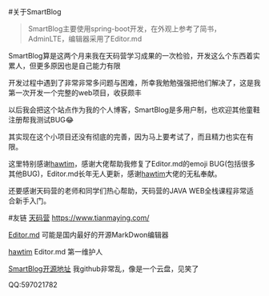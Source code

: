 #关于SmartBlog

>SmartBlog主要使用spring-boot开发，在外观上参考了简书，AdminLTE，编辑器采用了Editor.md

SmartBlog算是这两个月来我在天码营学习成果的一次检验，开发这么个东西着实累人，但更多原因也是自己能力有限

开发过程中遇到了非常非常多问题与困难，所幸我勉勉强强把他们解决了，这是我第一次开发一个完整的web项目，收获颇丰

以后我会把这个站点作为我的个人博客，SmartBlog是多用户制，也欢迎其他童鞋注册帮我测试BUG:joy: 

其实现在这个小项目还没有彻底的完善，因为马上要考试了，而且精力也实在有限。

这里特别感谢[hawtim](https://github.com/hawtim)，感谢大佬帮助我修复了Editor.md的emoji BUG(包括很多其他BUG)，Editor.md长年无人更新，感谢[hawtim](https://github.com/hawtim)大佬的无私奉献。

还要感谢天码营的老师和同学们热心帮助，天码营的JAVA WEB全栈课程非常适合新手入门。

#友链
[天码营](https://www.tianmaying.com/) https://www.tianmaying.com/

[Editor.md](https://pandao.github.io/editor.md/) 可能是国内最好的开源MarkDwon编辑器

[hawtim](https://github.com/hawtim) Editor.md 第一维护人

[SmartBlog开源地址](https://github.com/Easoncheng0405/SmartBlog) 我github非常乱，像是一个云盘，见笑了

QQ:597021782 


